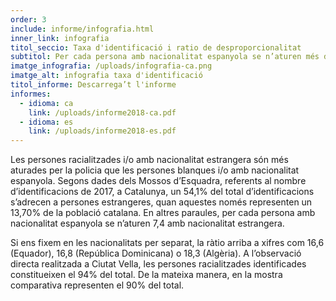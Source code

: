 ```yaml
---
order: 3
include: informe/infografia.html
inner_link: infografia
titol_seccio: Taxa d'identificació i ratio de desproporcionalitat
subtitol: Per cada persona amb nacionalitat espanyola se n’aturen més de 7 amb nacionalitat estrangera
imatge_infografia: /uploads/infografia-ca.png
imatge_alt: infografia taxa d'identificació
titol_informe: Descarrega’t l'informe
informes:
  - idioma: ca
    link: /uploads/informe2018-ca.pdf
  - idioma: es
    link: /uploads/informe2018-es.pdf
---
```

Les persones racialitzades i/o amb nacionalitat estrangera són més aturades per la policia que les persones blanques i/o amb nacionalitat espanyola. Segons dades dels Mossos d’Esquadra, referents al nombre d’identificacions de 2017, a Catalunya, un 54,1% del total d’identificacions s’adrecen a persones estrangeres, quan aquestes només representen un 13,70% de la població catalana. En altres paraules, per cada persona amb nacionalitat espanyola se n’aturen 7,4 amb nacionalitat estrangera.

Si ens fixem en les nacionalitats per separat, la ràtio arriba a xifres com 16,6 (Equador), 16,8 (República Dominicana) o 18,3 (Algèria). A l’observació directa realitzada a Ciutat Vella, les persones racialitzades identificades constitueixen el 94% del total. De la mateixa manera, en la mostra comparativa representen el 90% del total.
